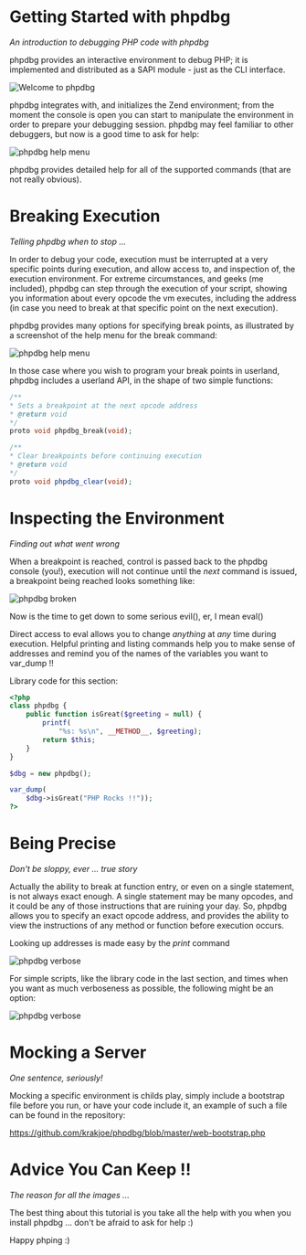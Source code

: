 Getting Started with phpdbg
===========================
*An introduction to debugging PHP code with phpdbg*

phpdbg provides an interactive environment to debug PHP; it is implemented and distributed as a SAPI module - just as the CLI interface.

![Welcome to phpdbg](https://raw.github.com/krakjoe/phpdbg/master/tutorials/welcome.png)

phpdbg integrates with, and initializes the Zend environment; from the moment the console is open you can start to manipulate the environment in order to prepare your debugging session. phpdbg may feel familiar to other debuggers, but now is a good time to ask for help:

![phpdbg help menu](https://raw.github.com/krakjoe/phpdbg/master/tutorials/help.png)

phpdbg provides detailed help for all of the supported commands (that are not really obvious).

Breaking Execution
==================
*Telling phpdbg when to stop ...*

In order to debug your code, execution must be interrupted at a very specific points during execution, and allow access to, and inspection of, the execution environment. For extreme circumstances, and geeks (me included), phpdbg can step through the execution of your script, showing you information about every opcode the vm executes, including the address (in case you need to break at that specific point on the next execution).

phpdbg provides many options for specifying break points, as illustrated by a screenshot of the help menu for the break command:

![phpdbg help menu](https://raw.github.com/krakjoe/phpdbg/master/tutorials/help-break.png)

In those case where you wish to program your break points in userland, phpdbg includes a userland API, in the shape of two simple functions:

```php
/**
* Sets a breakpoint at the next opcode address
* @return void
*/
proto void phpdbg_break(void);
```


```php
/**
* Clear breakpoints before continuing execution
* @return void
*/
proto void phpdbg_clear(void);
```

Inspecting the Environment
==========================
*Finding out what went wrong*

When a breakpoint is reached, control is passed back to the phpdbg console (you!), execution will not continue until the *next* command is issued, a breakpoint being reached looks something like:

![phpdbg broken](https://raw.github.com/krakjoe/phpdbg/master/tutorials/show-broken.png)

Now is the time to get down to some serious evil(), er, I mean eval()

Direct access to eval allows you to change _anything_ at _any_ time during execution. Helpful printing and listing commands help you to make sense of addresses and remind you of the names of the variables you want to var_dump !!

Library code for this section:

```php
<?php
class phpdbg {
    public function isGreat($greeting = null) {
        printf(
            "%s: %s\n", __METHOD__, $greeting);
        return $this;
    }
}

$dbg = new phpdbg();

var_dump(
    $dbg->isGreat("PHP Rocks !!"));
?>
```

Being Precise
=============
*Don't be sloppy, ever ... true story*

Actually the ability to break at function entry, or even on a single statement, is not always exact enough. A single statement may be many opcodes, and it could be any of those instructions that are ruining your day. So, phpdbg allows you to specify an exact opcode address, and provides the ability to view the instructions of any method or function before execution occurs.

Looking up addresses is made easy by the *print* command

![phpdbg verbose](https://raw.github.com/krakjoe/phpdbg/master/tutorials/show-printing.png)

For simple scripts, like the library code in the last section, and times when you want as much verboseness as possible, the following might be an option:

![phpdbg verbose](https://raw.github.com/krakjoe/phpdbg/master/tutorials/show-verbose.png)

Mocking a Server
================
*One sentence, seriously!*

Mocking a specific environment is childs play, simply include a bootstrap file before you run, or have your code include it, an example of such a file can be found in the repository: 

https://github.com/krakjoe/phpdbg/blob/master/web-bootstrap.php

Advice You Can Keep !!
======================
*The reason for all the images ...*

The best thing about this tutorial is you take all the help with you when you install phpdbg ... don't be afraid to ask for help :)

Happy phping :)
